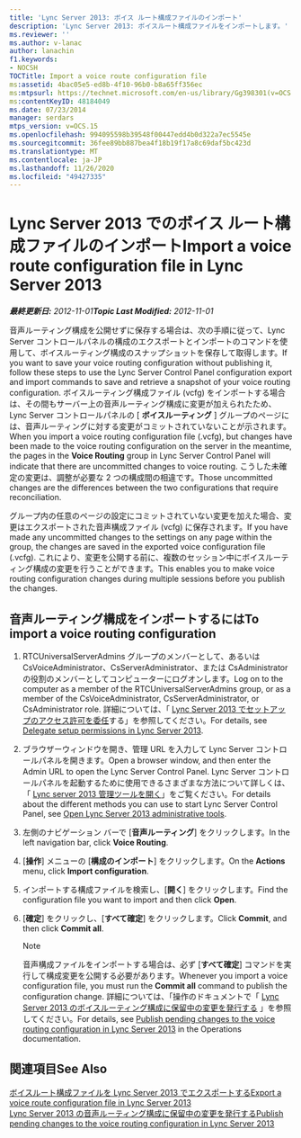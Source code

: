 ```yaml
---
title: 'Lync Server 2013: ボイス ルート構成ファイルのインポート'
description: 'Lync Server 2013: ボイスルート構成ファイルをインポートします。'
ms.reviewer: ''
ms.author: v-lanac
author: lanachin
f1.keywords:
- NOCSH
TOCTitle: Import a voice route configuration file
ms:assetid: 4bac05e5-ed8b-4f10-96b0-b8a65ff356ec
ms:mtpsurl: https://technet.microsoft.com/en-us/library/Gg398301(v=OCS.15)
ms:contentKeyID: 48184049
ms.date: 07/23/2014
manager: serdars
mtps_version: v=OCS.15
ms.openlocfilehash: 994095598b39548f00447edd4b0d322a7ec5545e
ms.sourcegitcommit: 36fee89bb887bea4f18b19f17a8c69daf5bc423d
ms.translationtype: MT
ms.contentlocale: ja-JP
ms.lasthandoff: 11/26/2020
ms.locfileid: "49427335"
---
```

# <a name="import-a-voice-route-configuration-file-in-lync-server-2013"></a><span data-ttu-id="e8cd3-103">Lync Server 2013 でのボイス ルート構成ファイルのインポート</span><span class="sxs-lookup"><span data-stu-id="e8cd3-103">Import a voice route configuration file in Lync Server 2013</span></span>

<div data-xmlns="http://www.w3.org/1999/xhtml">

<div class="topic" data-xmlns="http://www.w3.org/1999/xhtml" data-msxsl="urn:schemas-microsoft-com:xslt" data-cs="https://msdn.microsoft.com/">

<div data-asp="https://msdn2.microsoft.com/asp">



</div>

<div id="mainSection">

<div id="mainBody"><span data-ttu-id="e8cd3-104">

<span> </span></span><span class="sxs-lookup"><span data-stu-id="e8cd3-104">

<span> </span></span></span>

<span data-ttu-id="e8cd3-105">_**最終更新日:** 2012-11-01_</span><span class="sxs-lookup"><span data-stu-id="e8cd3-105">_**Topic Last Modified:** 2012-11-01_</span></span>

<span data-ttu-id="e8cd3-106">音声ルーティング構成を公開せずに保存する場合は、次の手順に従って、Lync Server コントロールパネルの構成のエクスポートとインポートのコマンドを使用して、ボイスルーティング構成のスナップショットを保存して取得します。</span><span class="sxs-lookup"><span data-stu-id="e8cd3-106">If you want to save your voice routing configuration without publishing it, follow these steps to use the Lync Server Control Panel configuration export and import commands to save and retrieve a snapshot of your voice routing configuration.</span></span> <span data-ttu-id="e8cd3-107">ボイスルーティング構成ファイル (vcfg) をインポートする場合は、その間もサーバー上の音声ルーティング構成に変更が加えられたため、Lync Server コントロールパネルの [ **ボイスルーティング** ] グループのページには、音声ルーティングに対する変更がコミットされていないことが示されます。</span><span class="sxs-lookup"><span data-stu-id="e8cd3-107">When you import a voice routing configuration file (.vcfg), but changes have been made to the voice routing configuration on the server in the meantime, the pages in the **Voice Routing** group in Lync Server Control Panel will indicate that there are uncommitted changes to voice routing.</span></span> <span data-ttu-id="e8cd3-108">こうした未確定の変更は、調整が必要な 2 つの構成間の相違です。</span><span class="sxs-lookup"><span data-stu-id="e8cd3-108">Those uncommitted changes are the differences between the two configurations that require reconciliation.</span></span>

<span data-ttu-id="e8cd3-109">グループ内の任意のページの設定にコミットされていない変更を加えた場合、変更はエクスポートされた音声構成ファイル (vcfg) に保存されます。</span><span class="sxs-lookup"><span data-stu-id="e8cd3-109">If you have made any uncommitted changes to the settings on any page within the group, the changes are saved in the exported voice configuration file (.vcfg).</span></span> <span data-ttu-id="e8cd3-110">これにより、変更を公開する前に、複数のセッション中にボイスルーティング構成の変更を行うことができます。</span><span class="sxs-lookup"><span data-stu-id="e8cd3-110">This enables you to make voice routing configuration changes during multiple sessions before you publish the changes.</span></span>

<div>

## <a name="to-import-a-voice-routing-configuration"></a><span data-ttu-id="e8cd3-111">音声ルーティング構成をインポートするには</span><span class="sxs-lookup"><span data-stu-id="e8cd3-111">To import a voice routing configuration</span></span>

1.  <span data-ttu-id="e8cd3-112">RTCUniversalServerAdmins グループのメンバーとして、あるいは CsVoiceAdministrator、CsServerAdministrator、または CsAdministrator の役割のメンバーとしてコンピューターにログオンします。</span><span class="sxs-lookup"><span data-stu-id="e8cd3-112">Log on to the computer as a member of the RTCUniversalServerAdmins group, or as a member of the CsVoiceAdministrator, CsServerAdministrator, or CsAdministrator role.</span></span> <span data-ttu-id="e8cd3-113">詳細については、「 [Lync Server 2013 でセットアップのアクセス許可を委任](lync-server-2013-delegate-setup-permissions.md)する」を参照してください。</span><span class="sxs-lookup"><span data-stu-id="e8cd3-113">For details, see [Delegate setup permissions in Lync Server 2013](lync-server-2013-delegate-setup-permissions.md).</span></span>

2.  <span data-ttu-id="e8cd3-114">ブラウザーウィンドウを開き、管理 URL を入力して Lync Server コントロールパネルを開きます。</span><span class="sxs-lookup"><span data-stu-id="e8cd3-114">Open a browser window, and then enter the Admin URL to open the Lync Server Control Panel.</span></span> <span data-ttu-id="e8cd3-115">Lync Server コントロールパネルを起動するために使用できるさまざまな方法について詳しくは、「 [Lync server 2013 管理ツールを開く](lync-server-2013-open-lync-server-administrative-tools.md)」をご覧ください。</span><span class="sxs-lookup"><span data-stu-id="e8cd3-115">For details about the different methods you can use to start Lync Server Control Panel, see [Open Lync Server 2013 administrative tools](lync-server-2013-open-lync-server-administrative-tools.md).</span></span>

3.  <span data-ttu-id="e8cd3-116">左側のナビゲーション バーで [**音声ルーティング**] をクリックします。</span><span class="sxs-lookup"><span data-stu-id="e8cd3-116">In the left navigation bar, click **Voice Routing**.</span></span>

4.  <span data-ttu-id="e8cd3-117">[**操作**] メニューの [**構成のインポート**] をクリックします。</span><span class="sxs-lookup"><span data-stu-id="e8cd3-117">On the **Actions** menu, click **Import configuration**.</span></span>

5.  <span data-ttu-id="e8cd3-118">インポートする構成ファイルを検索し、[**開く**] をクリックします。</span><span class="sxs-lookup"><span data-stu-id="e8cd3-118">Find the configuration file you want to import and then click **Open**.</span></span>

6.  <span data-ttu-id="e8cd3-119">[**確定**] をクリックし、[**すべて確定**] をクリックします。</span><span class="sxs-lookup"><span data-stu-id="e8cd3-119">Click **Commit**, and then click **Commit all**.</span></span>
    
    <div>
    

    > [!NOTE]  
    > <span data-ttu-id="e8cd3-120">音声構成ファイルをインポートする場合は、必ず [<STRONG>すべて確定</STRONG>] コマンドを実行して構成変更を公開する必要があります。</span><span class="sxs-lookup"><span data-stu-id="e8cd3-120">Whenever you import a voice configuration file, you must run the <STRONG>Commit all</STRONG> command to publish the configuration change.</span></span> <span data-ttu-id="e8cd3-121">詳細については、「操作のドキュメントで「 <A href="lync-server-2013-publish-pending-changes-to-the-voice-routing-configuration.md">Lync Server 2013 のボイスルーティング構成に保留中の変更を発行する</A> 」を参照してください。</span><span class="sxs-lookup"><span data-stu-id="e8cd3-121">For details, see <A href="lync-server-2013-publish-pending-changes-to-the-voice-routing-configuration.md">Publish pending changes to the voice routing configuration in Lync Server 2013</A> in the Operations documentation.</span></span>

    
    </div>

</div>

<div>

## <a name="see-also"></a><span data-ttu-id="e8cd3-122">関連項目</span><span class="sxs-lookup"><span data-stu-id="e8cd3-122">See Also</span></span>


[<span data-ttu-id="e8cd3-123">ボイスルート構成ファイルを Lync Server 2013 でエクスポートする</span><span class="sxs-lookup"><span data-stu-id="e8cd3-123">Export a voice route configuration file in Lync Server 2013</span></span>](lync-server-2013-export-a-voice-route-configuration-file.md)  
[<span data-ttu-id="e8cd3-124">Lync Server 2013 の音声ルーティング構成に保留中の変更を発行する</span><span class="sxs-lookup"><span data-stu-id="e8cd3-124">Publish pending changes to the voice routing configuration in Lync Server 2013</span></span>](lync-server-2013-publish-pending-changes-to-the-voice-routing-configuration.md)  
  

<span data-ttu-id="e8cd3-125"></div>

</div>

<span> </span>

</div>

</div>

</span><span class="sxs-lookup"><span data-stu-id="e8cd3-125"></div>

</div>

<span> </span>

</div>

</div>

</span></span></div>

